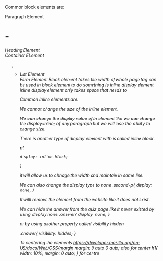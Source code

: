 Common block elements are:
<p> Paragraph Element
<h1> - <h6> Heading Element
<div> Container ELement
<ol>, <ul> <li> List Element
<form> Form Element
Block element takes the width of whole page 
<span> tag can be used in block element to do something 
<span> is inline display element
	inline display element only takes space that needs to

Common Inline elements are:
<span></span>
<a href=""></a>
<img src="">

We cannot change the size of the inline element.

We can change the display value of in element
like we can change the 
display:inline;
of any paragraph but we will lose the ability to change size.

There is another type of dicplay element with is called inline block.

p{

	display: inline-block;
}

it will allow us to chnage the width and maintain in same line.

We can also change the display type to none
.second-p{
	display: none;
}

It willl remove the element from the website like it does not exist.



We can hide the answer from the quiz page like it never existed by using display none
.answer{
	display: none;
}

or by using another property called visibility hidden

.answer{
	visibility: hidden;
}



To centering the elements
https://developer.mozilla.org/en-US/docs/Web/CSS/margin
margin: 0 auto 0 auto; also for center
h1{
	width: 10%;
	margin: 0 auto;
}  for centre
